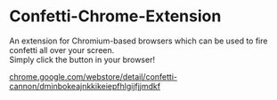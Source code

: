 # Confetti-Chrome-Extension

An extension for Chromium-based browsers which can be used to fire confetti all over your screen.  
Simply click the button in your browser!

[chrome.google.com/webstore/detail/confetti-cannon/dminbokeajnkkikeiepfhlgijfjjmdkf](chrome.google.com/webstore/detail/confetti-cannon/dminbokeajnkkikeiepfhlgijfjjmdkf)
